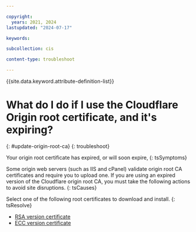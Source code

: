 ```yaml
---

copyright:
  years: 2021, 2024
lastupdated: "2024-07-17"

keywords:

subcollection: cis

content-type: troubleshoot

---
```


{{site.data.keyword.attribute-definition-list}}

# What do I do if I use the Cloudflare Origin root certificate, and it's expiring?
{: #update-origin-root-ca}
{: troubleshoot}

Your origin root certificate has expired, or will soon expire,
{: tsSymptoms}

Some origin web servers (such as IIS and cPanel) validate origin root CA certificates and require you to upload one.
If you are using an expired version of the Cloudflare origin root CA, you must take the following actions to avoid site disruptions.
{: tsCauses}


Select one of the following root certificates to download and install.
{: tsResolve}

* [RSA version certificate](https://cloud.ibm.com/media/docs/downloads/cis/origin_ca_rsa_root.pem)
* [ECC version certificate](https://cloud.ibm.com/media/docs/downloads/cis/origin_ca_ecc_root.pem)
